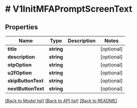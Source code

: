 # # V1InitMFAPromptScreenText

## Properties

Name | Type | Description | Notes
------------ | ------------- | ------------- | -------------
**title** | **string** |  | [optional]
**description** | **string** |  | [optional]
**otpOption** | **string** |  | [optional]
**u2fOption** | **string** |  | [optional]
**skipButtonText** | **string** |  | [optional]
**nextButtonText** | **string** |  | [optional]

[[Back to Model list]](../../README.md#models) [[Back to API list]](../../README.md#endpoints) [[Back to README]](../../README.md)
